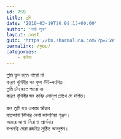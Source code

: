 ```yaml
---
id: 759
title: তুমি
date: '2010-03-19T20:08:15+00:00'
author: 'শর্মা লুনা'
layout: post
guid: 'https://bn.sharmaluna.com/?p=759'
permalink: /you/
categories:
    - কবিতা
---
```


তুমি ফুল হতে পারো না  
কারণ পৃথিবীর সব ফুল কীট-দংশিত।  
তুমি চাঁদ হতে পারো না  
কারণ পৃথিবীর সব কবির লোলুপ চোখে সে দর্শিত।

বরং তুমি হও একান্ত আঁধার  
রাতজাগা ঝিঝির নেশা জাগানিয়া গুঞ্জন।  
আমার আশা-নিরাশা-প্রার্থনার  
উপলব্ধি ঘেরা রজনীর লুণ্ঠিত অবগুণ্ঠন।